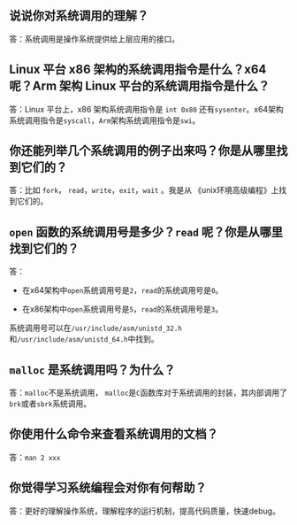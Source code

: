 
## 说说你对系统调用的理解？

答：系统调用是操作系统提供给上层应用的接口。

## Linux 平台 x86 架构的系统调用指令是什么？x64 呢？Arm 架构 Linux 平台的系统调用指令是什么？

答：Linux 平台上，x86 架构系统调用指令是 `int 0x80` 还有`sysenter`。x64架构系统调用指令是`syscall`，`Arm`架构系统调用指令是`swi`。

## 你还能列举几个系统调用的例子出来吗？你是从哪里找到它们的？

答：比如 `fork`， `read`，`write`，`exit`，`wait` 。我是从 《unix环境高级编程》上找到它们的。

## `open` 函数的系统调用号是多少？`read` 呢？你是从哪里找到它们的？

答：
- 在x64架构中`open`系统调用号是`2`，`read`的系统调用号是`0`。

- 在x86架构中`open`系统调用号是`5`，`read`的系统调用号是`3`。

系统调用号可以在`/usr/include/asm/unistd_32.h`和`/usr/include/asm/unistd_64.h`中找到。

## `malloc` 是系统调用吗？为什么？

答：`malloc`不是系统调用， `malloc`是`C`函数库对于系统调用的封装，其内部调用了`brk`或者`sbrk`系统调用。

## 你使用什么命令来查看系统调用的文档？

答：`man 2 xxx`

## 你觉得学习系统编程会对你有何帮助？

答：更好的理解操作系统，理解程序的运行机制，提高代码质量，快速debug。